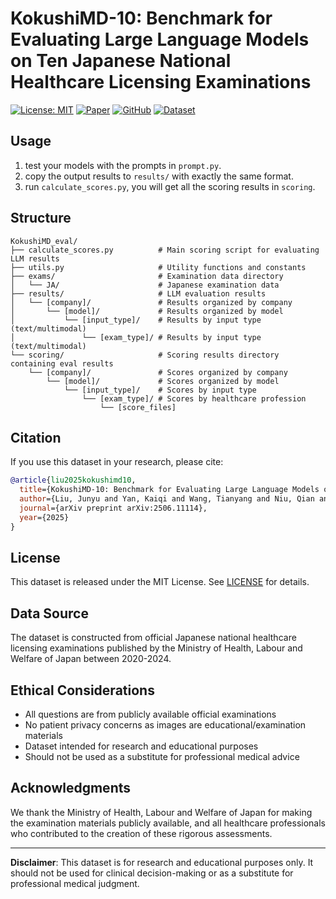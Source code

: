 # KokushiMD-10: Benchmark for Evaluating Large Language Models on Ten Japanese National Healthcare Licensing Examinations
[![License: MIT](https://img.shields.io/badge/License-MIT-yellow.svg)](https://opensource.org/licenses/MIT)
[![Paper](https://img.shields.io/badge/Paper-arXiv-red.svg)](https://arxiv.org/abs/2506.11114)
[![GitHub](https://img.shields.io/badge/GitHub-Repository-black.svg)](https://github.com/juniorliu95/KokushiMD-10)
[![Dataset](https://img.shields.io/badge/🤗%20Hugging%20Face-Dataset-blue)](https://huggingface.co/datasets/collect/KokushiMD-10)


## Usage
1. test your models with the prompts in `prompt.py`.
2. copy the output results to `results/` with exactly the same format.
3. run `calculate_scores.py`, you will get all the scoring results in `scoring`.

## Structure
```
KokushiMD_eval/
├── calculate_scores.py          # Main scoring script for evaluating LLM results
├── utils.py                     # Utility functions and constants
├── exams/                       # Examination data directory
│   └── JA/                      # Japanese examination data
├── results/                     # LLM evaluation results
│   └── [company]/               # Results organized by company
│       └── [model]/             # Results organized by model
│           └── [input_type]/    # Results by input type (text/multimodal)
│               └── [exam_type]/ # Results by input type (text/multimodal)
└── scoring/                     # Scoring results directory containing eval results
    └── [company]/               # Scores organized by company
        └── [model]/             # Scores organized by model
            └── [input_type]/    # Scores by input type
                └── [exam_type]/ # Scores by healthcare profession
                    └── [score_files]

```


## Citation

If you use this dataset in your research, please cite:

```bibtex
@article{liu2025kokushimd10,
  title={KokushiMD-10: Benchmark for Evaluating Large Language Models on Ten Japanese National Healthcare Licensing Examinations},
  author={Liu, Junyu and Yan, Kaiqi and Wang, Tianyang and Niu, Qian and Nagai-Tanima, Momoko and Aoyama, Tomoki},
  journal={arXiv preprint arXiv:2506.11114},
  year={2025}
}
```

## License

This dataset is released under the MIT License. See [LICENSE](LICENSE) for details.

## Data Source

The dataset is constructed from official Japanese national healthcare licensing examinations published by the Ministry of Health, Labour and Welfare of Japan between 2020-2024.

## Ethical Considerations

- All questions are from publicly available official examinations
- No patient privacy concerns as images are educational/examination materials
- Dataset intended for research and educational purposes
- Should not be used as a substitute for professional medical advice

<!-- ## Contact

For questions about the dataset or research collaboration:
- **Primary Contact**: Tomoki Aoyama (aoyama.tomoki.4e@kyoto-u.ac.jp)
- **Institution**: Kyoto University -->

## Acknowledgments

We thank the Ministry of Health, Labour and Welfare of Japan for making the examination materials publicly available, and all healthcare professionals who contributed to the creation of these rigorous assessments.

---

**Disclaimer**: This dataset is for research and educational purposes only. It should not be used for clinical decision-making or as a substitute for professional medical judgment.